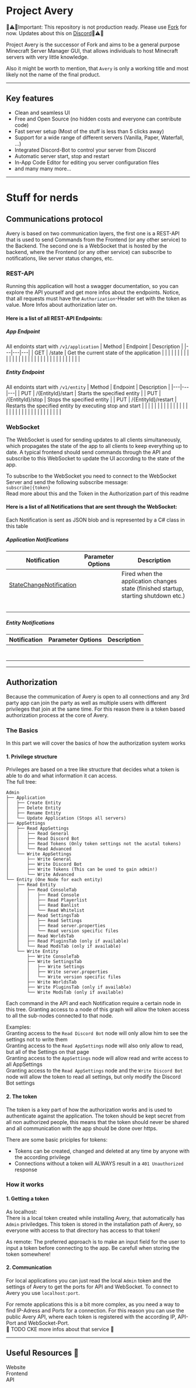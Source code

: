 # Project Avery

:construction::warning::construction:Important: This repository is not production ready. Please use [Fork](https://github.com/ForkGG/fork) for now. Updates about this on [Discord](https://discord.fork.gg):construction::warning::construction:

Project Avery is the successor of Fork and aims to be a general purpose Minecraft Server Manager GUI, that allows individuals to host Minecraft servers with very little knowledge.

Also it might be worth to mention, that `Avery` is only a working title and most likely not the name of the final product.

---

## Key features

 - Clean and seamless UI
 - Free and Open Source (no hidden costs and everyone can contribute code)
 - Fast server setup (Most of the stuff is less than 5 clicks away)
 - Support for a wide range of different servers (Vanilla, Paper, Waterfall, ...)
 - Integrated Discord-Bot to control your server from Discord
 - Automatic server start, stop and restart
 - In-App Code Editor for editing you server configuration files
 - and many many more...

---

# Stuff for nerds

## Communications protocol

Avery is based on two communication layers, the first one is a REST-API that is used to send Commands from the Frontend (or any other service) to the Backend. The second one is a WebSocket that is hosted by the backend, where the Frontend (or any other service) can subscribe to notifications, like server status changes, etc.

### REST-API

Running this application will host a swagger documentation, so you can explore the API yourself and get more infos about the endpoints. Notice, that all requests must have the `Authorization`-Header set with the token as value. More Infos about authorization later on.

#### Here is a list of all REST-API Endpoints:

##### App Endpoint

All endoints start with `/v1/application`
| Method | Endpoint | Description |
|---|---|---|
| GET | /state | Get the current state of the application |
|  |  |  |
|  |  |  |
|  |  |  |
|  |  |  |
|  |  |  |
|  |  |  |
|  |  |  |
|  |  |  |

##### Entity Endpoint

All endoints start with `/v1/entity`
| Method | Endpoint | Description |
|---|---|---|
| PUT | /{EntityId}/start | Starts the specified entity |
| PUT | /{EntityId}/stop | Stops the specified entity |
| PUT | /{EntityId}/restart | Restarts the specified entity by executing stop and start |
|  |  |  |
|  |  |  |
|  |  |  |
|  |  |  |
|  |  |  |
|  |  |  |
|  |  |  |
|  |  |  |



### WebSocket

The WebSocket is used for sending updates to all clients simultaneously, which propagates the state of the app to all clients to keep everything up to date. A typical frontend should send commands through the API and subscribe to this WebSocket to update the UI according to the state of the app.

To subscribe to the WebSocket you need to connect to the WebSocket Server and send the following subscribe message:  
`subscribe|{token}`  
Read more about this and the Token in the Authorization part of this readme

#### Here is a list of all Notifications that are sent through the WebSocket:

Each Notification is sent as JSON blob and is represented by a C# class in this table

##### Application Notifications

| Notification | Parameter Options | Description |
|---|---|---|
| [StateChangeNotification](Logic/Model/NotificationModel/ApplicationNotificationModel/StateChangeNotification.cs) |  | Fired when the application changes state (finished startup, starting shutdown etc.) |
| []() |  |  |
| []() |  |  |
| []() |  |  |
| []() |  |  |
| []() |  |  |

##### Entity Notifications

| Notification | Parameter Options | Description |
|---|---|---|
| []() |  |  |
| []() |  |  |
| []() |  |  |
| []() |  |  |
| []() |  |  |
| []() |  |  |
| []() |  |  |

---

## Authorization

Because the communication of Avery is open to all connections and any 3rd party app can join the party as well as multiple users with different privileges that join at the same time. For this reason there is a token based authorization process at the core of Avery.

### The Basics

In this part we will cover the basics of how the authorization system works

#### 1. Privilege structure

Privileges are based on a tree like structure that decides what a token is able to do and what information it can access.     
The full tree:
```
Admin
├── Application
│   ├── Create Entity
│   ├── Delete Entity
│   ├── Rename Entity
│   └── Update Application (Stops all servers)
├── AppSettings
│   ├── Read AppSettings
│   │   ├── Read General
│   │   ├── Read Discord Bot
│   │   ├── Read Tokens (Only token settings not the acutal tokens)
│   │   └── Read Advanced
│   └── Write AppSettings
│       ├── Write General
│       ├── Write Discord Bot
│       ├── Write Tokens (This can be used to gain admin!)
│       └── Write Advanced
└── Entity (One Node for each entity)
    ├── Read Entity
    │   ├── Read ConsoleTab
    │   │   ├── Read Console
    │   │   ├── Read Playerlist
    │   │   ├── Read Banlist
    │   │   └── Read Whitelist
    │   ├── Read SettingsTab
    │   │   ├── Read Settings
    │   │   ├── Read server.properties
    │   │   └── Read version specific files
    │   ├── Read WorldsTab
    │   ├── Read PluginsTab (only if available)
    │   └── Read ModsTab (only if available)
    └── Write Entity
        ├── Write ConsoleTab
        ├── Write SettingsTab
        │   ├── Write Settings
        │   ├── Write server.properties
        │   └── Write version specific files
        ├── Write WorldsTab
        ├── Write PluginsTab (only if available)
        └── Write ModsTab (only if available)
```

Each command in the API and each Notification require a certain node in this tree. Granting access to a node of this graph will allow the token access to all the sub-nodes connected to that node.  

Examples:  
Granting access to the `Read Discord Bot` node will only allow him to see the settings not to write them  
Granting access to the `Read AppSettings` node will also only allow to read, but all of the Settings on that page  
Granting access to the `AppSettings` node will allow read and write access to all AppSettings  
Granting access to the `Read AppSettings` node and the `Write Discord Bot` node will allow the token to read all settings, but only modify the Discord Bot settings  

#### 2. The token

The token is a key part of how the authorization works and is used to authenticate against the application. The token should be kept secret from all non authorized people, this means that the token should never be shared and all communication with the app should be done over https.  

There are some basic priciples for tokens:
 - Tokens can be created, changed and deleted at any time by anyone with the according privilege
 - Connections without a token will ALWAYS result in a `401 Unauthorized` response

### How it works

#### 1. Getting a token

As localhost:  
There is a local token created while installing Avery, that automatically has `Admin` priviledges. This token is stored in the installation path of Avery, so everyone with access to that directory has access to that token!  

As remote:
The preferred approach is to make an input field for the user to input a token before connecting to the app. Be carefull when storing the token somewhere!


#### 2. Communication

For local applications you can just read the local `Admin` token and the settings of Avery to get the ports for API and WebSocket. To connect to Avery you use `localhost:port`.  

For remote applications this is a bit more complex, as you need a way to find IP-Adress and Ports for a connection. For this reason you can use the public Avery API, where each token is registered with the according IP, API-Port and WebSocket-Port.  
:construction: TODO CKE more infos about that service :construction:

---

## Useful Resources :construction:

Website  
Frontend  
API  
